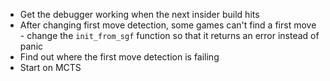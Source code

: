 - Get the debugger working when the next insider build hits
- After changing first move detection, some games can't find a first move - change the `init_from_sgf` function so that it returns an error instead of panic
- Find out where the first move detection is failing
- Start on MCTS